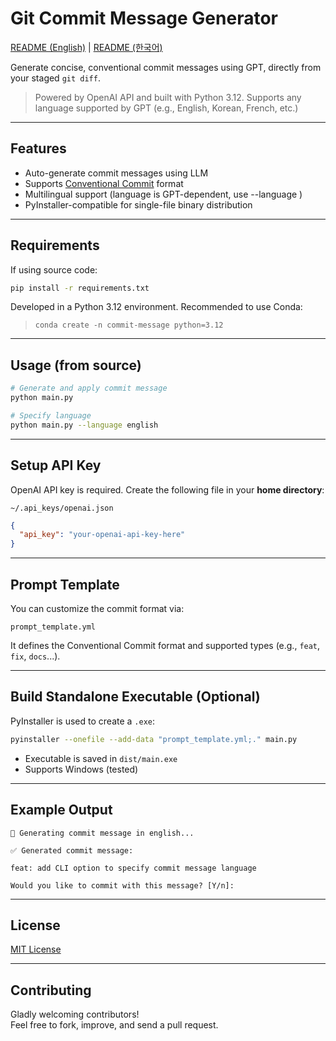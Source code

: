 # Git Commit Message Generator

[README (English)](./README.md) | [README (한국어)](./README_KOR.md)

Generate concise, conventional commit messages using GPT, directly from your staged `git diff`.

> Powered by OpenAI API and built with Python 3.12. Supports any language supported by GPT (e.g., English, Korean, French, etc.)

---

## Features

- Auto-generate commit messages using LLM
- Supports [Conventional Commit](https://www.conventionalcommits.org/) format
- Multilingual support (language is GPT-dependent, use --language <lang>)
- PyInstaller-compatible for single-file binary distribution

---

## Requirements

If using source code:

```bash
pip install -r requirements.txt
```

Developed in a Python 3.12 environment. Recommended to use Conda:
> `conda create -n commit-message python=3.12`

---

## Usage (from source)

```bash
# Generate and apply commit message
python main.py

# Specify language
python main.py --language english
```

---

## Setup API Key

OpenAI API key is required. Create the following file in your **home directory**:

```
~/.api_keys/openai.json
```

```json
{
  "api_key": "your-openai-api-key-here"
}
```

---

## Prompt Template

You can customize the commit format via:

```
prompt_template.yml
```

It defines the Conventional Commit format and supported types (e.g., `feat`, `fix`, `docs`...).

---

## Build Standalone Executable (Optional)

PyInstaller is used to create a `.exe`:

```bash
pyinstaller --onefile --add-data "prompt_template.yml;." main.py
```

- Executable is saved in `dist/main.exe`
- Supports Windows (tested)

---

## Example Output

```text
🤖 Generating commit message in english...

✅ Generated commit message:

feat: add CLI option to specify commit message language

Would you like to commit with this message? [Y/n]:
```

---

## License

[MIT License](./LICENSE)

--- 

## Contributing

Gladly welcoming contributors!  
Feel free to fork, improve, and send a pull request.
